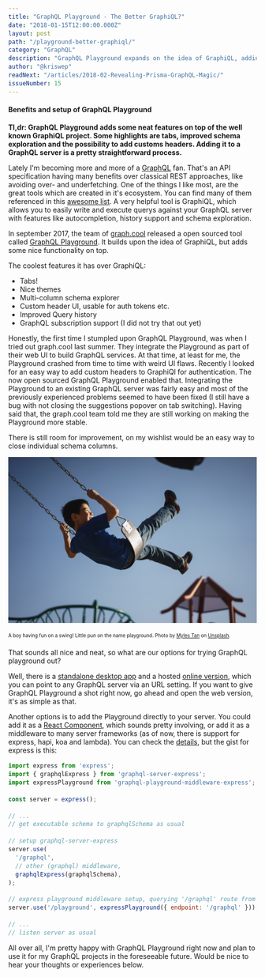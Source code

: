 ```yaml
---
title: "GraphQL Playground - The Better GraphiQL?"
date: "2018-01-15T12:00:00.000Z"
layout: post
path: "/playground-better-graphiql/"
category: "GraphQL"
description: "GraphQL Playground expands on the idea of GraphiQL, adding some nice features to provide an even better development experience for the GraphQL world."
author: "@kriswep"
readNext: "/articles/2018-02-Revealing-Prisma-GraphQL-Magic/"
issueNumber: 15
---
```


#### Benefits and setup of GraphQL Playground

**Tl,dr: GraphQL Playground adds some neat features on top of the well known GraphiQL project. Some highlights are tabs, improved schema exploration and the possibility to add customs headers. Adding it to a GraphQL server is a pretty straightforward process.**

Lately I'm becoming more and more of a [GraphQL](http://facebook.github.io/graphql/) fan. That's an API specification having many benefits over classical REST approaches, like avoiding over- and underfetching. One of the things I like most, are the great tools which are created in it's ecosystem. You can find many of them referenced in this [awesome list](https://github.com/chentsulin/awesome-graphql). A very helpful tool is GraphiQL, which allows you to easily write and execute querys against your GraphQL server with features like autocompletion, history support and schema exploration.

In september 2017, the team of [graph.cool](https://www.graph.cool/) released a open sourced tool called [GraphQL Playground](https://github.com/graphcool/graphql-playground). It builds upon the idea of GraphiQL, but adds some nice functionality on top.

The coolest features it has over GraphiQL:

- Tabs!
- Nice themes
- Multi-column schema explorer
- Custom header UI, usable for auth tokens etc.
- Improved Query history
- GraphQL subscription support (I did not try that out yet)

Honestly, the first time I stumpled upon GraphQL Playground, was when I tried out graph.cool last summer. They integrate the Playground as part of their web UI to build GraphQL services. At that time, at least for me, the Playground crashed from time to time with weird UI flaws. Recently I looked for an easy way to add custom headers to GraphiQl for authentication. The now open sourced GraphQL Playground enabled that. Integrating the Playground to an existing GraphQL server was fairly easy and most of the previously experienced problems seemed to have been fixed (I still have a bug with not closing the suggestions popover on tab switching). Having said that, the graph.cool team told me they are still working on making the Playground more stable.

There is still room for improvement, on my wishlist would be an easy way to close individual schema columns.

![A boy having fun on a swing. The background shows a bright sky and some other kids' playground equipment](playground.jpg)

<p><sub><sup>A boy having fun on a swing! Little pun on the name playground. Photo by <a href="https://unsplash.com/@mylestan">Myles Tan</a> on <a href="https://unsplash.com/photos/WNAO036c6FM">Unsplash</a>.</sup></sub></p>

That sounds all nice and neat, so what are our options for trying GraphQL playground out?

Well, there is a [standalone desktop app](https://github.com/graphcool/graphql-playground/releases) and a hosted [online version](https://www.graphqlbin.com/RVIn), which you can point to any GraphQL server via an URL setting. If you want to give GraphQL Playground a shot right now, go ahead and open the web version, it's as simple as that.

Another options is to add the Playground directly to your server. You could add it as a [React Component](https://github.com/graphcool/graphql-playground#as-react-component), which sounds pretty involving, or add it as a middleware to many server frameworks (as of now, there is support for express, hapi, koa and lambda). You can check the [details](https://github.com/graphcool/graphql-playground#as-server-middleware), but the gist for express is this:

```JavaScript
import express from 'express';
import { graphqlExpress } from 'graphql-server-express';
import expressPlayground from 'graphql-playground-middleware-express';

const server = express();

// ...
// get executable schema to graphqlSchema as usual

// setup graphql-server-express
server.use(
  '/graphql',
  // other (graphql) middleware,
  graphqlExpress(graphqlSchema),
);

// express playground middleware setup, querying '/graphql' route from above
server.use('/playground', expressPlayground({ endpoint: '/graphql' }));

// ...
// listen server as usual
```

All over all, I'm pretty happy with GraphQL Playground right now and plan to use it for my GraphQL projects in the foreseeable future. Would be nice to hear your thoughts or experiences below.
